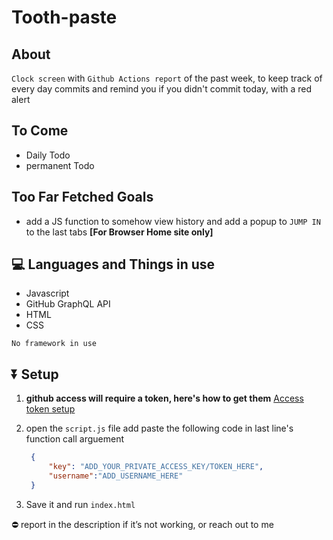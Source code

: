 # Tooth-paste

## About

`Clock screen` with `Github Actions report` of the past week, to keep track of every day commits and remind you if you didn't commit today, with a red alert

## To Come

- Daily Todo
- permanent Todo

## Too Far Fetched Goals

- add a JS function to somehow view history and add a popup to `JUMP IN` to the last tabs
  __[For Browser Home site only]__

## 💻 Languages and Things in use

- Javascript
- GitHub GraphQL API
- HTML
- CSS

`No framework in use`

## ⏬ Setup

1. __github access will require a token, here's how to get them__
[Access token setup](https://docs.github.com/en/authentication/keeping-your-account-and-data-secure/creating-a-personal-access-token "docs.github")

1. open the `script.js` file add paste the following code in last line's function call arguement

   ```JSON
    {
        "key": "ADD_YOUR_PRIVATE_ACCESS_KEY/TOKEN_HERE",
        "username":"ADD_USERNAME_HERE"
    }
   ```

2. Save it and run `index.html`

⛔ report in the description if it’s not working, or reach out to me
